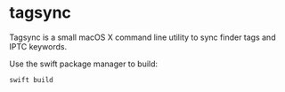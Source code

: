 # tagsync

Tagsync is a small macOS X command line utility to sync finder tags and IPTC
keywords.

Use the swift package manager to build:

```shell
swift build
